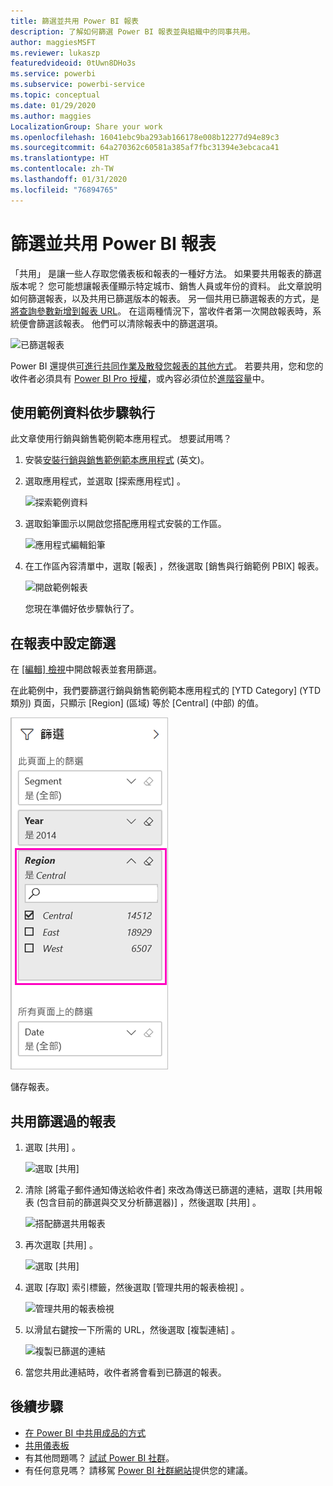 ```yaml
---
title: 篩選並共用 Power BI 報表
description: 了解如何篩選 Power BI 報表並與組織中的同事共用。
author: maggiesMSFT
ms.reviewer: lukaszp
featuredvideoid: 0tUwn8DHo3s
ms.service: powerbi
ms.subservice: powerbi-service
ms.topic: conceptual
ms.date: 01/29/2020
ms.author: maggies
LocalizationGroup: Share your work
ms.openlocfilehash: 16041ebc9ba293ab166178e008b12277d94e89c3
ms.sourcegitcommit: 64a270362c60581a385af7fbc31394e3ebcaca41
ms.translationtype: HT
ms.contentlocale: zh-TW
ms.lasthandoff: 01/31/2020
ms.locfileid: "76894765"
---
```

# <a name="filter-and-share-a-power-bi-report"></a>篩選並共用 Power BI 報表
「共用」  是讓一些人存取您儀表板和報表的一種好方法。 如果要共用報表的篩選版本呢？ 您可能想讓報表僅顯示特定城市、銷售人員或年份的資料。 此文章說明如何篩選報表，以及共用已篩選版本的報表。 另一個共用已篩選報表的方式，是[將查詢參數新增到報表 URL](service-url-filters.md)。 在這兩種情況下，當收件者第一次開啟報表時，系統便會篩選該報表。 他們可以清除報表中的篩選選項。

![已篩選報表](media/service-share-reports/power-bi-share-filter-pane-report.png)

Power BI 還提供[可進行共同作業及散發您報表的其他方式](service-how-to-collaborate-distribute-dashboards-reports.md)。 若要共用，您和您的收件者必須具有 [Power BI Pro 授權](service-features-license-type.md)，或內容必須位於[進階容量](service-premium-what-is.md)中。 

## <a name="follow-along-with-sample-data"></a>使用範例資料依步驟執行

此文章使用行銷與銷售範例範本應用程式。 想要試用嗎？ 

1. 安裝[安裝行銷與銷售範例範本應用程式](https://appsource.microsoft.com/product/power-bi/microsoft-retail-analysis-sample.salesandmarketingsample?tab=Overview) \(英文\)。
2. 選取應用程式，並選取 [探索應用程式]  。

   ![探索範例資料](media/service-share-reports/power-bi-sample-explore-data.png)

3. 選取鉛筆圖示以開啟您搭配應用程式安裝的工作區。

    ![應用程式編輯鉛筆](media/service-share-reports/power-bi-edit-pencil-app.png)

4. 在工作區內容清單中，選取 [報表]  ，然後選取 [銷售與行銷範例 PBIX]  報表。

    ![開啟範例報表](media/service-share-reports/power-bi-open-sample-report.png)

    您現在準備好依步驟執行了。

## <a name="set-a-filter-in-the-report"></a>在報表中設定篩選

在 [[編輯] 檢視](consumer/end-user-reading-view.md)中開啟報表並套用篩選。

在此範例中，我們要篩選行銷與銷售範例範本應用程式的 [YTD Category] \(YTD 類別\) 頁面，只顯示 [Region] \(區域\)  等於 [Central] \(中部\)  的值。 
 
![報表篩選窗格](media/service-share-reports/power-bi-share-report-filter.png)

儲存報表。

## <a name="share-the-filtered-report"></a>共用篩選過的報表

1. 選取 [共用]  。

   ![選取 [共用]](media/service-share-reports/power-bi-share.png)

2. 清除 [將電子郵件通知傳送給收件者]  來改為傳送已篩選的連結，選取 [共用報表 (包含目前的篩選與交叉分析篩選器)]  ，然後選取 [共用]  。

    ![搭配篩選共用報表](media/service-share-reports/power-bi-share-with-filters.png)

4. 再次選取 [共用]  。

   ![選取 [共用]](media/service-share-reports/power-bi-share.png)

5. 選取 [存取]  索引標籤，然後選取 [管理共用的報表檢視]  。

    ![管理共用的報表檢視](media/service-share-reports/power-bi-manage-shared-report-views.png)

6. 以滑鼠右鍵按一下所需的 URL，然後選取 [複製連結]  。

    ![複製已篩選的連結](media/service-share-reports/power-bi-copy-filtered-link.png)

7. 當您共用此連結時，收件者將會看到已篩選的報表。 


## <a name="next-steps"></a>後續步驟
* [在 Power BI 中共用成品的方式](service-how-to-collaborate-distribute-dashboards-reports.md)
* [共用儀表板](service-share-dashboards.md)
* 有其他問題嗎？ [試試 Power BI 社群](https://community.powerbi.com/)。
* 有任何意見嗎？ 請移駕 [Power BI 社群網站](https://community.powerbi.com/)提供您的建議。

